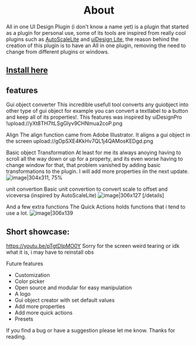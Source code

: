 <h1 align="center">About</h1>

All in one UI Design Plugin (i don't know a name yet) is a plugin that started as a plugin for personal use, some of its tools are inspired from really cool plugins such as [AutoScaleLite](https://www.roblox.com/library/1496745047/AutoScale-Lite) and [uiDesign Lite](https://devforum.roblox.com/t/uidesign-plugins/401173), the reason behind the creation of this plugin is to have an All in one plugin, removing the need to change from different plugins or windows. 

## [Install here](https://www.roblox.com/library/8667319654/All-in-one-UI-Design-Tools-AUIDT)



## features


Gui object converter
This incredible usefull tool converts any guiobject into other type of gui object for example you can convert a textlabel to a button and keep all of its properties!. This features was inspired by uiDesignPro
!upload://yXt8TH7ltLSgGlyv9CHNmua2coP.png

Align
The align function came from Adobe Illustrator. It aligns a gui object in the screen
upload://gOpSXE4KkHv7QL1j4QAMosKEDgd.png


Basic object Transformation
At least for me its always anoying having to scroll all the way down or up for a property, and its even worse having to change window for that, that problem vanished by adding basic transformations to the plugin. I will add more properties iin the next update.
![image|304x311, 75%](upload://ocF3GHsj3Xu0b7x9gFUcy393y17.png)

unit convertion
Basic unit convertion to convert scale to offset and viceversa (inspired by AutoScaleLite)
![image|306x127](upload://swHW8IJ3Qhxhy1ZZIfHBjIQkASI.png)
[/details]

And a few extra functions
The Quick Actions holds functions that i tend to use a lot.
![image|306x139](upload://9wQEa6ynpzuWGFtpBliqtMywDgD.png)


## Short showcase:
https://youtu.be/pTgtDIpMO0Y
Sorry for the screen weird tearing or idk what it is, i may have to reinstall obs
 

Future features
* Customization
* Color picker 
* Open source and modular for easy manipulation
* A logo
* Gui object creator with set default values
* Add more properties
* Add more quick actions
* Presets

If you find a bug or have a suggestion please let me know.
Thanks for reading.
